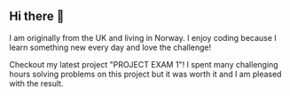 ## Hi there 👋

<!--
**lem31/lem31** is a ✨ _special_ ✨ repository because its `README.md` (this file) appears on your GitHub profile.


- 🔭 I’m currently working on a portfolio website :-)
- 🌱 I’m currently learning something new every day!
- 💬 Ask me about anything!
- 📫 How to reach me: lemeyer.no@gmail.com
- ⚡ Fun fact: I can speak 4 languages, as well as write code in 3 
-->


I am originally from the UK and living in Norway. 
I enjoy coding because I learn something new every day and love the challenge! 


Checkout my latest project "PROJECT EXAM 1"! 
I spent many challenging hours solving problems on this project but it was worth it and I am pleased with the result. 
